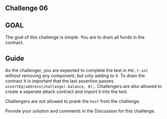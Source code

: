 ## Challenge 06

## GOAL
The goal of this challenge is simple. You are to drain all funds in the contract.


## Guide
As the challenger, you are expected to complete the test in `POC.t.sol` without removing any component, but only adding to it. To drain the contract it is important that the last assertion passes `assertEq(address(challenge).balance, 0);`. Challengers are also allowed to create a seperate attack contract and import it into the test.

Challengers are not allowed to prank the `host` from the challenge.

Provide your solution and comments in the Discussion for this challenge.
